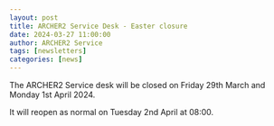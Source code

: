 ```yaml
---
layout: post
title: ARCHER2 Service Desk - Easter closure
date: 2024-03-27 11:00:00
author: ARCHER2 Service
tags: [newsletters] 
categories: [news]
---
```


The ARCHER2 Service desk will be closed on Friday 29th March and Monday 1st April 2024.

It will reopen as normal on Tuesday 2nd April at 08:00.



